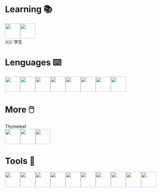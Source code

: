 # Learning 📚
<img src="https://cdn.jsdelivr.net/gh/devicons/devicon@latest/icons/java/java-original.svg" width=50  height=50/><img src="https://cdn.jsdelivr.net/gh/devicons/devicon@latest/icons/react/react-original.svg" width=50 height=50/>
<br>🇭🇰 学生

# Lenguages ⌨️
<img src="https://cdn.jsdelivr.net/gh/devicons/devicon@latest/icons/python/python-original.svg" width=50  height=50/><img src="https://cdn.jsdelivr.net/gh/devicons/devicon@latest/icons/visualbasic/visualbasic-original.svg" width=50  height=50/><img src="https://cdn.jsdelivr.net/gh/devicons/devicon@latest/icons/javascript/javascript-original.svg" width=50  height=50/><img src="https://cdn.jsdelivr.net/gh/devicons/devicon@latest/icons/bootstrap/bootstrap-original.svg" width=50  height=50/><img src="https://cdn.jsdelivr.net/gh/devicons/devicon@latest/icons/css3/css3-original.svg" width=50  height=50/><img src="https://cdn.jsdelivr.net/gh/devicons/devicon@latest/icons/html5/html5-original.svg" width=50  height=50/><img src="https://cdn.jsdelivr.net/gh/devicons/devicon@latest/icons/azuresqldatabase/azuresqldatabase-original.svg" width=50  height=50/><img src="https://cdn.jsdelivr.net/gh/devicons/devicon@latest/icons/mysql/mysql-original-wordmark.svg" width=50  height=50/>

# More 🖱️
Thymeleaf<br>
<img src="https://cdn.jsdelivr.net/gh/devicons/devicon@latest/icons/googlecloud/googlecloud-original.svg" width=50  height=50/><img src="https://cdn.jsdelivr.net/gh/devicons/devicon@latest/icons/vercel/vercel-original.svg" width=50  height=50/><img src="https://cdn.jsdelivr.net/gh/devicons/devicon@latest/icons/wordpress/wordpress-plain.svg" width=50  height=50/>

# Tools 🔨
<img src="https://cdn.jsdelivr.net/gh/devicons/devicon@latest/icons/vscode/vscode-original.svg" width=50  height=50/><img src="https://cdn.jsdelivr.net/gh/devicons/devicon@latest/icons/intellij/intellij-original.svg" width=50  height=50/><img src="https://cdn.jsdelivr.net/gh/devicons/devicon@latest/icons/eclipse/eclipse-original.svg" width=50  height=50/><img src="https://cdn.jsdelivr.net/gh/devicons/devicon@latest/icons/github/github-original.svg" width=50  height=50/><img src="https://cdn.jsdelivr.net/gh/devicons/devicon@latest/icons/powershell/powershell-original.svg" width=50  height=50/><img src="https://cdn.jsdelivr.net/gh/devicons/devicon@latest/icons/windows11/windows11-original.svg" width=50  height=50/><img src="https://cdn.jsdelivr.net/gh/devicons/devicon@latest/icons/apple/apple-original.svg" width=50  height=50/><img src="https://cdn.jsdelivr.net/gh/devicons/devicon@latest/icons/archlinux/archlinux-original.svg" width=50  height=50/><img src="https://cdn.jsdelivr.net/gh/devicons/devicon@latest/icons/photoshop/photoshop-original.svg" width=50  height=50/><img src="https://cdn.jsdelivr.net/gh/devicons/devicon@latest/icons/premierepro/premierepro-plain.svg" width=50  height=50/>